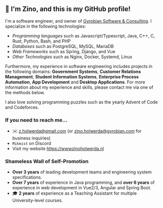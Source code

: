 ## 👋 I'm Zino, and this is my GitHub profile!

I'm a software engineer, and owner of [Gyrobian Software & Consulting](https://www.gyrobian.nl/). I specialize in the following technologies:

- *Programming languages* such as Javascript/Typescript, Java, C++, C, Rust, Python, Bash, and PHP
- *Databases* such as PostgreSQL, MySQL, MariaDB
- *Web Frameworks* such as Spring, Django, and Vue
- *Other Technologies* such as Nginx, Docker, Systemd, Linux

Furthermore, my experience in software engineering includes projects in the following domains: **Government Systems**, **Customer Relations Management**, **Student Information Systems**, **Enterprise Process Automation**, **App Development** and **Desktop Applications**. For more information about my experience and skills, please contact me via one of the methods below.

I also love solving programming puzzles such as the yearly Advent of Code and Codeforces.

### If you need to reach me...

- ✉️ <z.holwerda@gmail.com> (or [zino.holwerda@gyrobian.com](mailto:zino.holwerda@gyrobian.com) for business inquiries)
- `Mikmist` on Discord
- Visit my website https://wwwzinoholwerda.nl

### Shameless Wall of Self-Promotion

- **Over 3 years** of leading development teams and engineering system specifications.
- **Over 7 years** of experience in Java programming, and **over 6 years** of experience in web development in Vue2/3, Angular and Spring Boot.
- 🎓 **2 years** of experience as a Teaching Assistant for multiple University-level courses.

